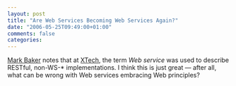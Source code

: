 ```yaml
---
layout: post
title: "Are Web Services Becoming Web Services Again?"
date: "2006-05-25T09:49:00+01:00"
comments: false
categories: 
---
```


<p><a href="http://www.markbaker.ca/2002/09/Blog/2006/05/23#2006-05-ws-revolt">Mark Baker</a> notes that at <a href="http://www.xtech.org/">XTech</a>, the term <em>Web service</em> was used to describe RESTful, non-WS-* implementations. I think this is just great &#8212; after all, what can be wrong with Web services embracing Web principles?</p>



